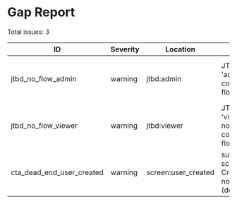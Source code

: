 # Gap Report

Total issues: 3

| ID | Severity | Location | Symptom | Proposed fix |
|---|---|---|---|---|
| jtbd_no_flow_admin | warning | jtbd:admin | JTBD for role 'admin' has no corresponding flows | Align spec (roles/uiStates/state machine) and update components to match. |
| jtbd_no_flow_viewer | warning | jtbd:viewer | JTBD for role 'viewer' has no corresponding flows | Align spec (roles/uiStates/state machine) and update components to match. |
| cta_dead_end_user_created | warning | screen:user_created | success screen 'User Created' has no CTAs (dead-end) | Align spec (roles/uiStates/state machine) and update components to match. |